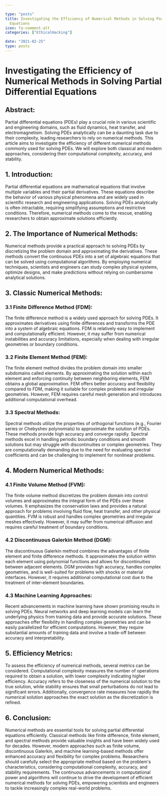 ```yaml
---

type: "posts"
title: Investigating the Efficiency of Numerical Methods in Solving Partial Differential
  Equations
icon: fa-comment-alt
categories: ["EthicalHacking"]

date: "2021-02-25"
type: posts
---
```





# Investigating the Efficiency of Numerical Methods in Solving Partial Differential Equations

## Abstract:
Partial differential equations (PDEs) play a crucial role in various scientific and engineering domains, such as fluid dynamics, heat transfer, and electromagnetism. Solving PDEs analytically can be a daunting task due to their complexity, leading researchers to rely on numerical methods. This article aims to investigate the efficiency of different numerical methods commonly used for solving PDEs. We will explore both classical and modern approaches, considering their computational complexity, accuracy, and stability.

## 1. Introduction:
Partial differential equations are mathematical equations that involve multiple variables and their partial derivatives. These equations describe the behavior of various physical phenomena and are widely used in scientific research and engineering applications. Solving PDEs analytically is often intractable, requiring simplifying assumptions and restrictive conditions. Therefore, numerical methods come to the rescue, enabling researchers to obtain approximate solutions efficiently.

## 2. The Importance of Numerical Methods:
Numerical methods provide a practical approach to solving PDEs by discretizing the problem domain and approximating the derivatives. These methods convert the continuous PDEs into a set of algebraic equations that can be solved using computational algorithms. By employing numerical techniques, scientists and engineers can study complex physical systems, optimize designs, and make predictions without relying on cumbersome analytical solutions.

## 3. Classic Numerical Methods:
### 3.1 Finite Difference Method (FDM):
The finite difference method is a widely used approach for solving PDEs. It approximates derivatives using finite differences and transforms the PDE into a system of algebraic equations. FDM is relatively easy to implement and computationally efficient. However, it may suffer from numerical instabilities and accuracy limitations, especially when dealing with irregular geometries or boundary conditions.

### 3.2 Finite Element Method (FEM):
The finite element method divides the problem domain into smaller subdomains called elements. By approximating the solution within each element and enforcing continuity between neighboring elements, FEM obtains a global approximation. FEM offers better accuracy and flexibility compared to FDM, making it suitable for complex problems and irregular geometries. However, FEM requires careful mesh generation and introduces additional computational overhead.

### 3.3 Spectral Methods:
Spectral methods utilize the properties of orthogonal functions (e.g., Fourier series or Chebyshev polynomials) to approximate the solution of PDEs. These methods provide high accuracy and converge rapidly. Spectral methods excel in handling periodic boundary conditions and smooth solutions but may struggle with discontinuities or complex geometries. They are computationally demanding due to the need for evaluating spectral coefficients and can be challenging to implement for nonlinear problems.

## 4. Modern Numerical Methods:
### 4.1 Finite Volume Method (FVM):
The finite volume method discretizes the problem domain into control volumes and approximates the integral form of the PDEs over these volumes. It emphasizes the conservation laws and provides a natural approach for problems involving fluid flow, heat transfer, and other physical quantities. FVM is robust and handles complex geometries and irregular meshes effectively. However, it may suffer from numerical diffusion and requires careful treatment of boundary conditions.

### 4.2 Discontinuous Galerkin Method (DGM):
The discontinuous Galerkin method combines the advantages of finite element and finite difference methods. It approximates the solution within each element using polynomial functions and allows for discontinuities between adjacent elements. DGM provides high accuracy, handles complex geometries, and is well-suited for problems with shocks or material interfaces. However, it requires additional computational cost due to the treatment of inter-element boundaries.

### 4.3 Machine Learning Approaches:
Recent advancements in machine learning have shown promising results in solving PDEs. Neural networks and deep learning models can learn the underlying physics from training data and provide accurate solutions. These approaches offer flexibility in handling complex geometries and can be easily parallelized for efficient computations. However, they require substantial amounts of training data and involve a trade-off between accuracy and interpretability.

## 5. Efficiency Metrics:
To assess the efficiency of numerical methods, several metrics can be considered. Computational complexity measures the number of operations required to obtain a solution, with lower complexity indicating higher efficiency. Accuracy refers to the closeness of the numerical solution to the true solution, while stability ensures that small perturbations do not lead to significant errors. Additionally, convergence rate measures how rapidly the numerical solution approaches the exact solution as the discretization is refined.

## 6. Conclusion:
Numerical methods are essential tools for solving partial differential equations efficiently. Classical methods like finite difference, finite element, and spectral methods provide valuable insights and have been widely used for decades. However, modern approaches such as finite volume, discontinuous Galerkin, and machine learning-based methods offer enhanced accuracy and flexibility for complex problems. Researchers should carefully select the appropriate method based on the problem's characteristics, considering computational complexity, accuracy, and stability requirements. The continuous advancements in computational power and algorithms will continue to drive the development of efficient numerical methods for solving PDEs, empowering scientists and engineers to tackle increasingly complex real-world problems.